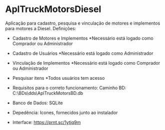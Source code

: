 # AplTruckMotorsDiesel
Aplicação para cadastro, pesquisa e vinculação de motores e implementos para motores a Diesel.
Definições:
 - Cadastro de Motores e Implementos
  *Necessário está logado como Comprador ou Administrador
 - Cadastro de Usuários
  *Necessário está logado como Administrador
 - Vinculação de Implementos
  *Necessário está logado como Comprador ou Administrador
 - Pesquisar itens
  *Todos usuários tem acesso
  
 - Requisitos para o correto funcionamento:
 Caminho BD: C:\BDs\dds\AplTruckMotorsBD.db
 
 - Banco de Dados: SQLite
 
 - Depedência: Icones, fornecidos junto ao instalador

 - Interface: https://prnt.sc/1ytjq9m
